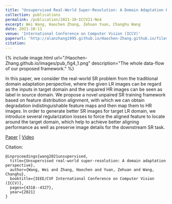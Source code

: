 ```yaml
---
title: "Unsupervised Real-World Super-Resolution: A Domain Adaptation Perspective"
collection: publications
permalink: /publication/2021-10-ICCV21-No4
excerpt: Wei Wang, Haochen Zhang, Zehuan Yuan, Changhu Wang
date: 2021-10-11
venue: 'International Conference on Computer Vision (ICCV)'
paperurl: 'http://alanzhang1995.github.io/Haochen-Zhang.github.io/files/Wang_Unsupervised_Real-World_Super-Resolution_A_Domain_Adaptation_Perspective_ICCV_2021_paper.pdf'
citation:
---
```


{% include image.html url="/Haochen-Zhang.github.io/images/pub_fig4_1.png" description="The whole data-flow of our proposed framework." %}

In this paper, we consider the real-world SR problem from the traditional domain adaptation perspective, where the given LR images can be regard as the inputs in target domain and the unpaired HR images can be seen as label in source domain. We propose a novel unpaired SR training framework based on feature distribution alignment, with which we can obtain degradation indistinguishable feature maps and then map them to HR images. In order to generate better SR images for target LR domain, we introduce several regularization losses to force the aligned feature to locate around the target domain, which help to achieve better aligning performance as well as preserve image details for the downstream SR task.

[Paper](https://openaccess.thecvf.com/content/ICCV2021/papers/Wang_Unsupervised_Real-World_Super-Resolution_A_Domain_Adaptation_Perspective_ICCV_2021_paper.pdf) &#124; [Video](https://drive.google.com/file/d/1PVB6ZQQq8s4js45Pa6BuDus8WisyvjRQ/view?usp=sharing)

Citation: 
```
@inproceedings{wang2021unsupervised,
  title={Unsupervised real-world super-resolution: A domain adaptation perspective},
  author={Wang, Wei and Zhang, Haochen and Yuan, Zehuan and Wang, Changhu},
  booktitle={IEEE/CVF International Conference on Computer Vision (ICCV)},
  pages={4318--4327},
  year={2021}
}
```
